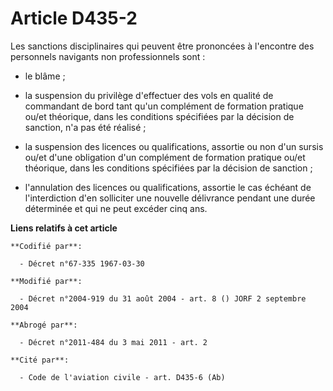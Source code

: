 # Article D435-2

Les sanctions disciplinaires qui peuvent être prononcées à l'encontre des personnels navigants non professionnels sont :

- le blâme ;

- la suspension du privilège d'effectuer des vols en qualité de commandant de bord tant qu'un complément de formation
pratique ou/et théorique, dans les conditions spécifiées par la décision de sanction, n'a pas été réalisé ;

- la suspension des licences ou qualifications, assortie ou non d'un sursis ou/et d'une obligation d'un complément de
formation pratique ou/et théorique, dans les conditions spécifiées par la décision de sanction ;

- l'annulation des licences ou qualifications, assortie le cas échéant de l'interdiction d'en solliciter une nouvelle
délivrance pendant une durée déterminée et qui ne peut excéder cinq ans.

**Liens relatifs à cet article**

	**Codifié par**:

	  - Décret n°67-335 1967-03-30

	**Modifié par**:

	  - Décret n°2004-919 du 31 août 2004 - art. 8 () JORF 2 septembre 2004

	**Abrogé par**:

	  - Décret n°2011-484 du 3 mai 2011 - art. 2

	**Cité par**:

	  - Code de l'aviation civile - art. D435-6 (Ab)
